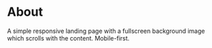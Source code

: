 # About

A simple responsive landing page with a fullscreen background image which scrolls
with the content. Mobile-first.